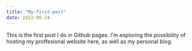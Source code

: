 ```yaml
---
title: "My-first-post"
date: 2022-08-24
---
```


This is the first post I do in Github pages. 
I'm exploring the possibility of hosting my proffesional website here, 
as well as my personal blog. 
